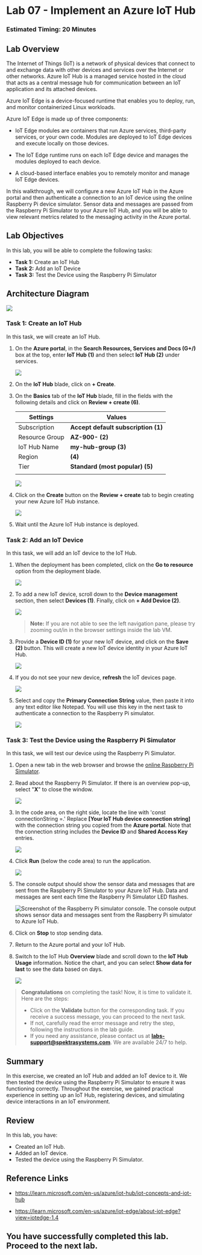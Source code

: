 # Lab 07 - Implement an Azure IoT Hub

### Estimated Timing: 20 Minutes

## Lab Overview

The Internet of Things (IoT) is a network of physical devices that connect to and exchange data with other devices and services over the Internet or other networks. Azure IoT Hub is a managed service hosted in the cloud that acts as a central message hub for communication between an IoT application and its attached devices.

Azure IoT Edge is a device-focused runtime that enables you to deploy, run, and monitor containerized Linux workloads.

Azure IoT Edge is made up of three components:

 - IoT Edge modules are containers that run Azure services, third-party services, or your own code. Modules are deployed to IoT Edge devices and execute locally on those devices.
 
 - The IoT Edge runtime runs on each IoT Edge device and manages the modules deployed to each device.

 - A cloud-based interface enables you to remotely monitor and manage IoT Edge devices.

In this walkthrough, we will configure a new Azure IoT Hub in the Azure portal and then authenticate a connection to an IoT device using the online Raspberry Pi device simulator. Sensor data and messages are passed from the Raspberry Pi Simulator to your Azure IoT Hub, and you will be able to view relevant metrics related to the messaging activity in the Azure portal.

## Lab Objectives

In this lab, you will be able to complete the following tasks:

+ **Task 1:** Create an IoT Hub
+ **Task 2:** Add an IoT Device
+ **Task 3:** Test the Device using the Raspberry Pi Simulator

## Architecture Diagram

![](../images/az900lab07.PNG) 

### Task 1: Create an IoT Hub

In this task, we will create an IoT Hub. 

1. On the **Azure portal**, in the **Search Resources, Services and Docs (G+/)** box at the top, enter **IoT Hub (1)** and then select **IoT Hub (2)** under services.

   ![](./images/az-900-77.png)
  
1. On the **IoT Hub** blade, click on **+ Create**.

1. On the **Basics** tab of the **IoT Hub** blade, fill in the fields with the following details and click on **Review + create (6)**.

    | Settings | Values |
    |--|--|
    | Subscription | **Accept default subscription (1)** |
    | Resource Group | **AZ-900-<inject key="DeploymentID" enableCopy="false"/> (2)**  |
    | IoT Hub Name | **my-hub-group<inject key="DeploymentID" enableCopy="false" /> (3)** |
    | Region | **<inject key="Region" enableCopy="false"/> (4)** |
    | Tier | **Standard (most popular) (5)** |
    |||

    ![](./images/az-900-78.png)
  
1. Click on the **Create** button on the **Review + create** tab to begin creating your new Azure IoT Hub instance.

   ![](./images/az-900-79.png)

1. Wait until the Azure IoT Hub instance is deployed. 

### Task 2: Add an IoT Device

In this task, we will add an IoT device to the IoT Hub. 

1. When the deployment has been completed, click on the **Go to resource** option from the deployment blade. 

	![](../images/lab7-image3.png)

1. To add a new IoT device, scroll down to the **Device management** section, then select **Devices (1)**. Finally, click on **+ Add Device (2)**.

	![](../images/lab7-image4.png)

   >**Note:** If you are not able to see the left navigation pane, please try zooming out/in in the browser settings inside the lab VM.

1. Provide a **Device ID (1)** for your new IoT device, **<inject key="DeploymentID" enableCopy="false" />** and click on the **Save (2)** button. This will create a new IoT device identity in your Azure IoT Hub.

   ![](../images/lab7-image5.png)
  
1. If you do not see your new device, **refresh** the IoT devices page.

   ![](../images/lab7-image6.png)

1. Select **<inject key="DeploymentID" enableCopy="false" />** and copy the **Primary Connection String** value, then paste it into any text editor like Notepad. You will use this key in the next task to authenticate a connection to the Raspberry Pi simulator.

	![](../images/lab7-image7.png)

### Task 3: Test the Device using the Raspberry Pi Simulator

In this task, we will test our device using the Raspberry Pi Simulator. 

1. Open a new tab in the web browser and browse the [online Raspberry Pi Simulator](https://azure-samples.github.io/raspberry-pi-web-simulator/#Getstarted). 

1. Read about the Raspberry Pi Simulator. If there is an overview pop-up, select "**X**" to close the window.

    ![](../images/lab7-image8.png)

1. In the code area, on the right side, locate the line with 'const connectionString =.' Replace **[Your IoT Hub device connection string]**  with the connection string you copied from the **Azure portal**. Note that the connection string includes the **Device ID** and **Shared Access Key** entries.

	![](../images/lab7-image9.png)

1. Click **Run** (below the code area) to run the application.

    ![](../images/lab7-image10.png)
  
1. The console output should show the sensor data and messages that are sent from the Raspberry Pi Simulator to your Azure IoT Hub. Data and messages are sent each time the Raspberry Pi Simulator LED flashes. 

	![Screenshot of the Raspberry Pi simulator console.  The console output shows sensor data and messages sent from the Raspberry Pi simulator to Azure IoT Hub.](../images/AZ-9000705.png)

1. Click on **Stop** to stop sending data.

1. Return to the Azure portal and your IoT Hub.

1. Switch to the IoT Hub **Overview** blade and scroll down to the **IoT Hub Usage** information. Notice the chart, and you can select **Show data for last** to see the data based on days.

   ![](./images/az-900-80.png)

> **Congratulations** on completing the task! Now, it is time to validate it. Here are the steps:
> - Click on the **Validate** button for the corresponding task. If you receive a success message, you can proceed to the next task. 
> - If not, carefully read the error message and retry the step, following the instructions in the lab guide.
> - If you need any assistance, please contact us at **labs-support@spektrasystems.com**. We are available 24/7 to help.

<validation step="c3f78c30-0c67-4b92-b8e7-9cf3c9df79a7" />

## Summary
In this exercise, we created an IoT Hub and added an IoT device to it. We then tested the device using the Raspberry Pi Simulator to ensure it was functioning correctly. Throughout the exercise, we gained practical experience in setting up an IoT Hub, registering devices, and simulating device interactions in an IoT environment.

## Review
In this lab, you have:
- Created an IoT Hub.
- Added an IoT device.
- Tested the device using the Raspberry Pi Simulator.

## Reference Links

- https://learn.microsoft.com/en-us/azure/iot-hub/iot-concepts-and-iot-hub
  
- https://learn.microsoft.com/en-us/azure/iot-edge/about-iot-edge?view=iotedge-1.4

  
## You have successfully completed this lab. Proceed to the next lab.
